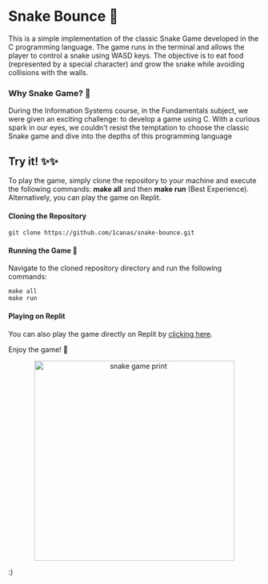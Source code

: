 # Snake Bounce 🐍
This is a simple implementation of the classic Snake Game developed in the C programming language. The game runs in the terminal and allows the player to control a snake using WASD keys. The objective is to eat food (represented by a special character) and grow the snake while avoiding collisions with the walls.

### Why Snake Game? 🤔 
During the Information Systems course, in the Fundamentals subject, we were given an exciting challenge: to develop a game using C. With a curious spark in our eyes, we couldn't resist the temptation to choose the classic Snake game and dive into the depths of this programming language

## Try it! ✨✨
To play the game, simply clone the repository to your machine and execute the following commands: **make all** and then **make run** (Best Experience). Alternatively, you can play the game on Replit.

#### Cloning the Repository
```
git clone https://github.com/1canas/snake-bounce.git
```

#### Running the Game 🏃‍
Navigate to the cloned repository directory and run the following commands:

```
make all
make run
```

#### Playing on Replit
You can also play the game directly on Replit by [clicking here](https://replit.com/@canas11/snake-bounce?v=1).

Enjoy the game! 🎉 

<div align="center">
  <img height="400" alt="snake game print" src= "https://media3.giphy.com/media/v1.Y2lkPTc5MGI3NjExODQxOTY4NThiYjdmMDQ1Yjg0NTUyYjc4ZGFmMWViYTNlZTk0ZWIwYSZlcD12MV9pbnRlcm5hbF9naWZzX2dpZklkJmN0PWc/rSQ2BIZDi4sSm5599R/giphy.gif" />
</div>

:)
